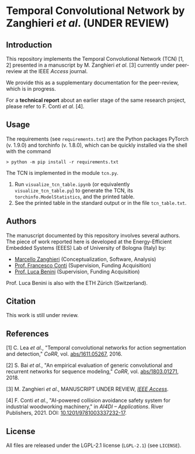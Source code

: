 # Temporal Convolutional Network by Zanghieri *et al*. (UNDER REVIEW)



## Introduction

This repository implements the Temporal Convolutional Network (TCN) [1, 2] presented in a manuscript by M. Zanghieri *et al*. [3] currently under peer-review at the IEEE *Access* journal.

We provide this as a supplementary documentation for the peer-review, which is in progress.

For a **technical report** about an earlier stage of the same research project, please refer to F. Conti *et al*. [4].



## Usage

The requirements (see ``requirements.txt``) are the Python packages PyTorch (v. 1.9.0) and torchinfo (v. 1.8.0), which can be quickly installed via the shell with the command

``> python -m pip install -r requirements.txt``

The TCN is implemented in the module ``tcn.py``.
1. Run ``visualize_tcn_table.ipynb`` (or equivalently ``visualize_tcn_table.py``) to generate the TCN, its ``torchinfo.ModelStatistics``, and the printed table.
2. See the printed table in the standard output or in the file ``tcn_table.txt``.



## Authors

The manuscript documented by this repository involves several authors.
The piece of work reported here is developed at the Energy-Efficient Embedded Systems (EEES) Lab of University of Bologna (Italy) by:
- [Marcello Zanghieri](https://scholar.google.com/citations?user=WnIqQj4AAAAJ&hl=en) (Conceptualization, Software, Analysis)
- [Prof. Francesco Conti](https://scholar.google.it/citations?user=A70PCXoAAAAJ&hl=en) (Supervision, Funding Acquisition)
- [Prof. Luca Benini](https://scholar.google.com/citations?user=8riq3sYAAAAJ&hl=en) (Supervision, Funding Acquisition)

Prof. Luca Benini is also with the ETH Zürich (Switzerland).



## Citation

This work is still under review.



## References

[1] C. Lea *et al*., "Temporal convolutional networks for action segmentation and detection," *CoRR*, vol. [abs/1611.05267](https://doi.org/10.48550/arXiv.1611.05267), 2016.

[2] S. Bai *et al*., "An empirical evaluation of generic convolutional and recurrent networks for sequence modeling," *CoRR*,
vol. [abs/1803.01271](https://doi.org/10.48550/arXiv.1803.01271), 2018.

[3] M. Zanghieri *et al*., MANUSCRIPT UNDER REVIEW, [*IEEE Access*](https://ieeeaccess.ieee.org/).

[4] F. Conti *et al*., "AI-powered collision avoidance safety system for industrial woodworking machinery," in *AI4DI – Applications*. River
Publishers, 2021. DOI: [10.1201/9781003337232-17](https://www.doi.org/10.1201/9781003337232-17).



## License

All files are released under the LGPL-2.1 license (`LGPL-2.1`) (see `LICENSE`).
